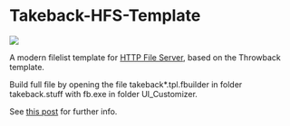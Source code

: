 # Takeback-HFS-Template

<img src="http://rejetto.com/forum/index.php?action=dlattach;topic=13287.0;attach=9898;image" />

A modern filelist template for <a href="https://www.rejetto.com/hfs/">HTTP File Server</a>, based on the Throwback template.

Build full file by opening the file takeback*.tpl.fbuilder in folder takeback.stuff with fb.exe in folder UI_Customizer.

See <a href="http://rejetto.com/forum/index.php?topic=13287.0">this post</a> for further info.
